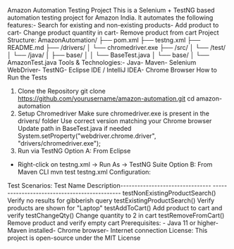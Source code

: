 Amazon Automation Testing Project
 This is a Selenium + TestNG based automation testing project for Amazon India. It
 automates the following features:- Search for existing and non-existing products- Add product to cart- Change product quantity in cart- Remove product from cart
 Project Structure:
 AmazonAutomation/
 ├── pom.xml
 ├── testng.xml
 ├── README.md
 ├── /drivers/
 │   └── chromedriver.exe
 ├── /src/
 │   └── /test/
 │       └── /java/
 │           ├── base/
 │           │   └── BaseTest.java
 │           └── base/
 │               └── AmazonTest.java
Tools & Technologies:- Java- Maven- Selenium WebDriver- TestNG- Eclipse IDE / IntelliJ IDEA- Chrome Browser
 How to Run the Tests
 1. Clone the Repository
 git clone https://github.com/yourusername/amazon-automation.git
 cd amazon-automation
 2. Setup Chromedriver
 Make sure chromedriver.exe is present in the drivers/ folder
 Use correct version matching your Chrome browser
 Update path in BaseTest.java if needed
 System.setProperty("webdriver.chrome.driver", "drivers/chromedriver.exe");
 3. Run via TestNG
 Option A: From Eclipse
- Right-click on testng.xml -> Run As -> TestNG Suite
 Option B: From Maven CLI
 mvn test
 testng.xml Configuration:
 <suite name="Amazon Suite">
    <test name="Amazon Test">
        <classes>
            <class name="base.AmazonTest"/>
        </classes>
    </test>
 </suite>
 Test Scenarios:
 Test Name                        Description-------------------------------- ---------------------------------------------
testNonExistingProductSearch()  Verify no results for gibberish query
 testExistingProductSearch()     Verify products are shown for "Laptop"
 testAddToCart()                 Add product to cart and verify
 testChangeQty()                 Change quantity to 2 in cart
 testRemoveFromCart()           Remove product and verify empty cart
 Prerequisites:
- Java 11 or higher- Maven installed- Chrome browser- Internet connection
 License:
 This project is open-source under the MIT License
